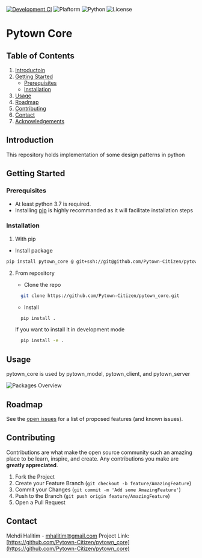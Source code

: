 [![Development CI](https://github.com/Pytown-Citizen/pytown_core/actions/workflows/pythonapp.yml/badge.svg)](https://github.com/Pytown-Citizen/pytown_core/actions/workflows/pythonapp.yml)
![Plaftorm](https://img.shields.io/badge/platform-All-lightgrey?style=plastic)
![Python](https://img.shields.io/badge/python-3.7%20%7C%203.8-blue?style=plastic)
![License](https://img.shields.io/github/license/Pytown-Citizen/pytown_core?style=plastic)


# Pytown Core
## Table of Contents
1. [Introductoin](#introduction)
2. [Getting Started](#gettingstarted)
    - [Prerequisites](#prerequisites)
    - [Installation](#installation)
3. [Usage](#Usage)
4. [Roadmap](#roadmap)
5. [Contributing](#contributing)
6. [Contact](#contact)
7. [Acknowledgements](#acknowledgements)

<!-- ABOUT THE PROJECT -->
## Introduction <a name="introduction"></a>

This repository holds implementation of some design patterns in python

<!-- GETTING STARTED -->
## Getting Started <a name="gettingstarted"></a>
### Prerequisites <a name="prerequisites"></a>

- At least python 3.7 is required.
- Installing [pip](https://pypi.org/project/pip/) is highly recommanded as it will facilitate installation steps
### Installation <a name="installation"></a>

1. With pip
  - Install package
  ```sh
  pip install pytown_core @ git+ssh://git@github.com/Pytown-Citizen/pytown_core.git@0.0.1
  ```

2. From repository

    - Clone the repo
    ```sh
      git clone https://github.com/Pytown-Citizen/pytown_core.git
    ```
    - Install
    ```sh
      pip install .
    ```
    If you want to install it in development mode
    ```sh
      pip install -e .
    ```

<!-- USAGE EXAMPLES -->
## Usage <a name="usage"></a>

pytown_core is used by pytown_model, pytown_client, and pytown_server

<!--  For an non understandable reason it doesn't work 
![Packages Overview](http://www.plantuml.com/plantuml/proxy?cache=no&src=https://raw.githubusercontent.com/Pytown-Citizen/pytown_core/main/docs/diagrams/general.uml)
But this works:
-->
![Packages Overview](http://www.plantuml.com/plantuml/proxy?cache=no&src=https://raw.githubusercontent.com/Khalshim/testuml/main/docs/diagrams/general.uml)


<!-- ROADMAP -->
## Roadmap <a name="roadmap"></a>

See the [open issues](https://github.com/Pytown-Citizen/pytown_core/issues) for a list of proposed features (and known issues).

<!-- CONTRIBUTING -->
## Contributing <a name="contributing"></a>

Contributions are what make the open source community such an amazing place to be learn, inspire, and create. Any contributions you make are **greatly appreciated**.

1. Fork the Project
2. Create your Feature Branch (`git checkout -b feature/AmazingFeature`)
3. Commit your Changes (`git commit -m 'Add some AmazingFeature'`)
4. Push to the Branch (`git push origin feature/AmazingFeature`)
5. Open a Pull Request

<!-- CONTACT -->
## Contact <a name="contact"></a>

Mehdi Halitim - mhalitim@gmail.com
Project Link: [https://github.com/Pytown-Citizen/pytown_core](https://github.com/Pytown-Citizen/pytown_core) 
